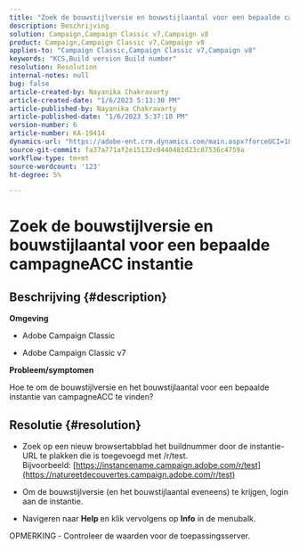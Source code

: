 ```yaml
---
title: "Zoek de bouwstijlversie en bouwstijlaantal voor een bepaalde campagneACC instantie"
description: Beschrijving
solution: Campaign,Campaign Classic v7,Campaign v8
product: Campaign,Campaign Classic v7,Campaign v8
applies-to: "Campaign Classic,Campaign Classic v7,Campaign v8"
keywords: "KCS,Build version Build number"
resolution: Resolution
internal-notes: null
bug: false
article-created-by: Nayanika Chakravarty
article-created-date: "1/6/2023 5:13:30 PM"
article-published-by: Nayanika Chakravarty
article-published-date: "1/6/2023 5:37:10 PM"
version-number: 6
article-number: KA-19414
dynamics-url: "https://adobe-ent.crm.dynamics.com/main.aspx?forceUCI=1&pagetype=entityrecord&etn=knowledgearticle&id=b59b5e6c-e58d-ed11-81ac-6045bd006ce9"
source-git-commit: fa37a771af2e15132c0440481d23c87536c4759a
workflow-type: tm+mt
source-wordcount: '123'
ht-degree: 5%

---
```


# Zoek de bouwstijlversie en bouwstijlaantal voor een bepaalde campagneACC instantie

## Beschrijving {#description}


<b>Omgeving</b>

- Adobe Campaign Classic

- Adobe Campaign Classic v7

<b>Probleem/symptomen</b>

Hoe te om de bouwstijlversie en het bouwstijlaantal voor een bepaalde instantie van campagneACC te vinden?


## Resolutie {#resolution}


- Zoek op een nieuw browsertabblad het buildnummer door de instantie-URL te plakken die is toegevoegd met /r/test. Bijvoorbeeld: [https://instancename.campaign.adobe.com/r/test](https://natureetdecouvertes.campaign.adobe.com/r/test)

- Om de bouwstijlversie (en het bouwstijlaantal eveneens) te krijgen, login aan de instantie.

- Navigeren naar <b>Help </b>en klik vervolgens op <b>Info</b> in de menubalk.

OPMERKING<b> </b>- Controleer de waarden voor de toepassingsserver.
